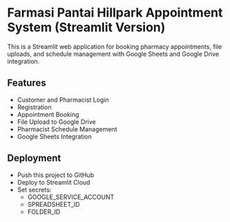 
# Farmasi Pantai Hillpark Appointment System (Streamlit Version)

This is a Streamlit web application for booking pharmacy appointments, file uploads, and schedule management with Google Sheets and Google Drive integration.

## Features
- Customer and Pharmacist Login
- Registration
- Appointment Booking
- File Upload to Google Drive
- Pharmacist Schedule Management
- Google Sheets Integration

## Deployment
- Push this project to GitHub
- Deploy to Streamlit Cloud
- Set secrets:
    - GOOGLE_SERVICE_ACCOUNT
    - SPREADSHEET_ID
    - FOLDER_ID
